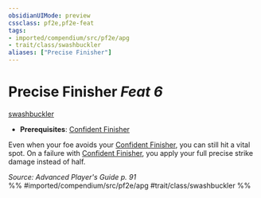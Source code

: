 ```yaml
---
obsidianUIMode: preview
cssclass: pf2e,pf2e-feat
tags:
- imported/compendium/src/pf2e/apg
- trait/class/swashbuckler
aliases: ["Precise Finisher"]
---
```

# Precise Finisher  *Feat 6*  
[swashbuckler](rules/traits/swashbuckler-apg.md)  

- **Prerequisites**: [Confident Finisher](confident-finisher-apg.md)

Even when your foe avoids your [Confident Finisher](confident-finisher-apg.md), you can still hit a vital spot. On a failure with [Confident Finisher](confident-finisher-apg.md), you apply your full precise strike damage instead of half.

*Source: Advanced Player's Guide p. 91*  
%% #imported/compendium/src/pf2e/apg #trait/class/swashbuckler %%